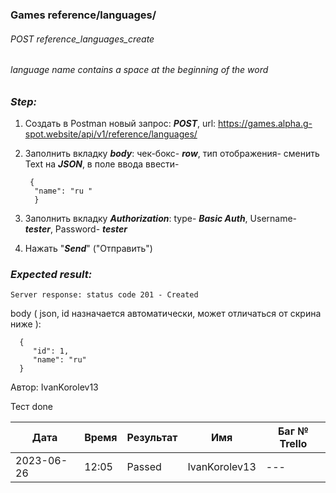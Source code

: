 ### Games reference/languages/ 
###### POST reference_languages_create
###### language name contains a space at the beginning of the word

### *Step:*
1. Создать в Postman новый запрос: ***POST***, url: https://games.alpha.g-spot.website/api/v1/reference/languages/
2. Заполнить вкладку ***body***: чек-бокс- ***row***, тип отображения- сменить Text на ***JSON***, в поле ввода ввести-

        {
         "name": "ru "
         }

3. Заполнить вкладку ***Authorization***: type- ***Basic Auth***, Username- ***tester***, Password- ***tester***
4. Нажать "***Send***" ("Отправить")

### *Expected result:*
    Server response: status code 201 - Created

body ( json, id назначается автоматически, может отличаться от скрина ниже ):

      { 
         "id": 1,  
         "name": "ru" 
      }


Автор: IvanKorolev13

Тест done

| Дата       | Время | Результат | Имя | Баг № Trello |
|------------|-------|-----------| --- | --- |
| 2023-06-26 | 12:05 | Passed    | IvanKorolev13 | --- | 